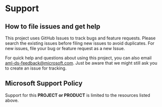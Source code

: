 # Support

## How to file issues and get help  

This project uses GitHub Issues to track bugs and feature requests. Please search the existing 
issues before filing new issues to avoid duplicates.  For new issues, file your bug or 
feature request as a new Issue.

For quick help and questions about using this project, you can also email aml-ds-feedback@microsoft.com.
Just be aware that we might still ask you to create an issue for tracking.

## Microsoft Support Policy  

Support for this **PROJECT or PRODUCT** is limited to the resources listed above.
